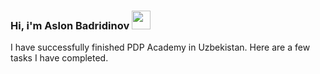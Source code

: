 ### Hi, i'm Aslon Badridinov <img src="https://media3.giphy.com/media/v1.Y2lkPTc5MGI3NjExMDFiZTQzMzJmN2FmZTZjNmRjYmVjZDE1ZWZmZmQ5NTNlZDJhMzgwMSZlcD12MV9pbnRlcm5hbF9naWZzX2dpZklkJmN0PXM/gM5qFksULw54NMWyry/giphy.gif" width="30px">

I have successfully finished PDP Academy in Uzbekistan. Here are a few tasks I have completed. <br />
<a href="https://www.facebook.com/pdpuz/photos/a.183624222142992/587653368406740/" width="25px">
  <a/>
                                   
